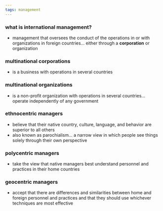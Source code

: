 ```yaml
---
tags: management
---
```


### what is international management?
- management that oversees the conduct of the operations in or with organizations in foreign countries... either through a **corporation** or organization

### multinational corporations
- is a business with operations in several countries


### multinational  organizations
- is a non-profit organization with operations in several countries... operate independently of any government

### ethnocentric managers
- believe that their native country, culture, language, and behavior are superior to all others 
- also known as parochialism... a narrow view in which people see things solely through their own perspective

### polycentric managers 
- take the view that native managers best understand personnel and practices in their home countries


### geocentric managers
- accept that there are differences and similarities between home and foreign personnel and practices and that they should use whichever techniques are most effective 